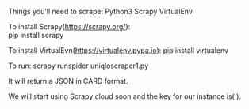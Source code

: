 Things you'll need to scrape:
Python3
Scrapy
VirtualEnv

To install Scrapy(https://scrapy.org/):  
pip install scrapy   

To install VirtualEvn(https://virtualenv.pypa.io):
pip install virtualenv


To run:
scrapy runspider uniqloscraper1.py

It will return a JSON in CARD format. 


We will start using Scrapy cloud soon and the key for our instance is(        ). 

